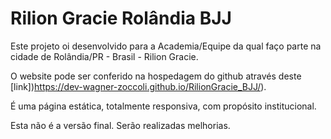 # Rilion Gracie Rolândia BJJ
Este projeto oi desenvolvido para a Academia/Equipe da qual faço parte na cidade de Rolândia/PR - Brasil - Rilion Gracie.

O website pode ser conferido na hospedagem do github através deste [link])https://dev-wagner-zoccoli.github.io/RilionGracie_BJJ/).

É uma página estática, totalmente responsiva, com propósito institucional.

Esta não é a versão final. Serão realizadas melhorias.

